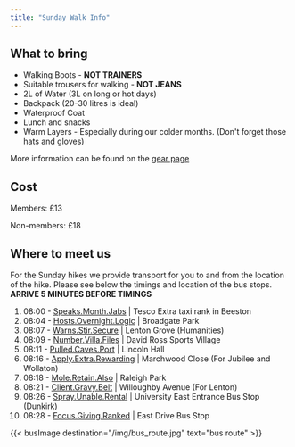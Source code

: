 ```yaml
---
title: "Sunday Walk Info"
---
```


## What to bring
- Walking Boots - **NOT TRAINERS** 
- Suitable trousers for walking - **NOT JEANS**
- 2L of Water (3L on long or hot days)
- Backpack (20-30 litres is ideal)
- Waterproof Coat 
- Lunch and snacks
- Warm Layers - Especially during our colder months. (Don't forget those hats and gloves)

More information can be found on the [gear page](/gear)

## Cost
Members: £13

Non-members: £18

## Where to meet us
For the Sunday hikes we provide transport for you to and from the location of the hike. Please see below the timings and location of the bus stops. 
**ARRIVE 5 MINUTES BEFORE TIMINGS**

1. 08:00 - [Speaks.Month.Jabs](https://what3words.com/speaks.month.jabs)  | Tesco Extra taxi rank in Beeston
2. 08:04 - [Hosts.Overnight.Logic](https://what3words.com/hosts.overnight.logic) | Broadgate Park
3. 08:07 - [Warns.Stir.Secure](https://what3words.com/warns.stir.secure) | Lenton Grove (Humanities)
4. 08:09 - [Number.Villa.Files](https://what3words.com/number.villa.files) | David Ross Sports Village
5. 08:11 - [Pulled.Caves.Port](https://what3words.com/pulled.caves.port) | Lincoln Hall
6. 08:16 - [Apply.Extra.Rewarding](https://what3words.com/apply.extra.rewarding) | Marchwood Close (For Jubilee and Wollaton)
7. 08:18 - [Mole.Retain.Also](https://what3words.com/mole.retain.also) | Raleigh Park
8. 08:21 - [Client.Gravy.Belt](https://what3words.com/client.gravy.belt) | Willoughby Avenue (For Lenton)
9. 08:26 - [Spray.Unable.Rental](https://what3words.com/spray.unable.rental) | University East Entrance Bus Stop (Dunkirk) 
10. 08:28 - [Focus.Giving.Ranked](https://what3words.com/focus.giving.ranked) | East Drive Bus Stop

{{< busImage destination="/img/bus_route.jpg" text="bus route" >}}